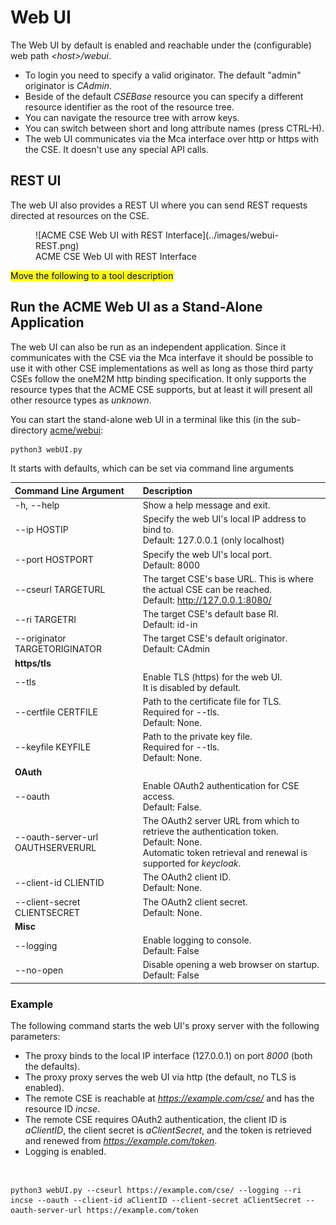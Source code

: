 # Web UI

The Web UI by default is enabled and reachable under the (configurable) web path *&lt;host>/webui*.

- To login you need to specify a valid originator. The default "admin" originator is *CAdmin*.
- Beside of the default *CSEBase* resource you can specify a different resource identifier as the root of the resource tree.
- You can navigate the resource tree with arrow keys.
- You can switch between short and long attribute names (press CTRL-H).
- The web UI communicates via the Mca interface over http or https with the CSE. It doesn't use any special API calls.


## REST UI

The web UI also provides a REST UI where you can send REST requests directed at resources on the CSE.

<figure markdown="1">
![ACME CSE Web UI with REST Interface](../images/webui-REST.png)
<figcaption>ACME CSE Web UI with REST Interface</figcaption>
</figure>

<mark>Move the following to a tool description</mark>
## Run the ACME Web UI as a Stand-Alone Application

The web UI can also be run as an independent application.  Since it communicates with the CSE via the Mca interfave it should be possible to use it with other CSE implementations as well as long as those third party CSEs follow the oneM2M http binding specification. It only supports the resource types that the ACME CSE supports, but at least it will present all other resource types as *unknown*.

You can start the stand-alone web UI in a terminal like this (in the sub-directory [acme/webui](../acme/webui):

```bash
python3 webUI.py
```

It starts with defaults, which can be set via command line arguments



| Command Line Argument             | Description                                                                                                                                                        |
|:----------------------------------|:-------------------------------------------------------------------------------------------------------------------------------------------------------------------|
| -h, --help                        | Show a help message and exit.                                                                                                                                      |
| --ip HOSTIP                       | Specify the web UI's local IP address to bind to. <br />Default: 127.0.0.1  (only localhost)                                                                       |
| --port HOSTPORT                   | Specify the web UI's local port. <br />Default: 8000                                                                                                               |
| --cseurl TARGETURL                | The target CSE's base URL. This is where the actual CSE can be reached.<br />Default: http://127.0.0.1:8080/                                                       |
| --ri TARGETRI                     | The target CSE's default base RI.<br />Default: id-in                                                                                                              |
| --originator TARGETORIGINATOR     | The target CSE's default originator.<br /> Default: CAdmin                                                                                                         |
| **https/tls**                     |                                                                                                                                                                    |
| --tls                             | Enable TLS (https) for the web UI.<br />It is disabled by default.                                                                                                 |
| --certfile CERTFILE               | Path to the certificate file for TLS.<br />Required for --tls.<br />Default: None.                                                                                 |
| --keyfile KEYFILE                 | Path to the private key file.<br />Required for --tls.<br />Default: None.                                                                                         |
| **OAuth**                         |                                                                                                                                                                    |
| --oauth                           | Enable OAuth2 authentication for CSE access.<br />Default: False.                                                                                                  |
| --oauth-server-url OAUTHSERVERURL | The OAuth2 server URL from which to retrieve the authentication token.<br />Default: None.<br />Automatic token retrieval and renewal is supported for *keycloak*. |
| --client-id CLIENTID              | The OAuth2 client ID.<br />Default: None.                                                                                                                          |
| --client-secret CLIENTSECRET      | The OAuth2 client secret.<br />Default: None.                                                                                                                      |
| **Misc**                          |                                                                                                                                                                    |
| --logging                         | Enable logging to console.<br />Default: False                                                                                                                     |
| --no-open                         | Disable opening a web browser on startup.<br /> Default: False                                                                                                    |


### Example
The following command starts the web UI's proxy server with the following parameters:

- The proxy binds to the local IP interface (127.0.0.1) on port *8000* (both the defaults).
- The proxy proxy serves the web UI via http (the default, no TLS is enabled).
- The remote CSE is reachable at *https://example.com/cse/* and has the resource ID *incse*.
- The remote CSE requires OAuth2 authentication, the client ID is *aClientID*, the client secret is *aClientSecret*, and the token is retrieved and renewed from *https://example.com/token*.
- Logging is enabled. 

&nbsp;

	python3 webUI.py --cseurl https://example.com/cse/ --logging --ri incse --oauth --client-id aClientID --client-secret aClientSecret --oauth-server-url https://example.com/token

